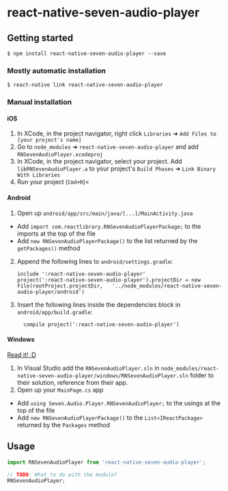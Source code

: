 
# react-native-seven-audio-player

## Getting started

`$ npm install react-native-seven-audio-player --save`

### Mostly automatic installation

`$ react-native link react-native-seven-audio-player`

### Manual installation


#### iOS

1. In XCode, in the project navigator, right click `Libraries` ➜ `Add Files to [your project's name]`
2. Go to `node_modules` ➜ `react-native-seven-audio-player` and add `RNSevenAudioPlayer.xcodeproj`
3. In XCode, in the project navigator, select your project. Add `libRNSevenAudioPlayer.a` to your project's `Build Phases` ➜ `Link Binary With Libraries`
4. Run your project (`Cmd+R`)<

#### Android

1. Open up `android/app/src/main/java/[...]/MainActivity.java`
  - Add `import com.reactlibrary.RNSevenAudioPlayerPackage;` to the imports at the top of the file
  - Add `new RNSevenAudioPlayerPackage()` to the list returned by the `getPackages()` method
2. Append the following lines to `android/settings.gradle`:
  	```
  	include ':react-native-seven-audio-player'
  	project(':react-native-seven-audio-player').projectDir = new File(rootProject.projectDir, 	'../node_modules/react-native-seven-audio-player/android')
  	```
3. Insert the following lines inside the dependencies block in `android/app/build.gradle`:
  	```
      compile project(':react-native-seven-audio-player')
  	```

#### Windows
[Read it! :D](https://github.com/ReactWindows/react-native)

1. In Visual Studio add the `RNSevenAudioPlayer.sln` in `node_modules/react-native-seven-audio-player/windows/RNSevenAudioPlayer.sln` folder to their solution, reference from their app.
2. Open up your `MainPage.cs` app
  - Add `using Seven.Audio.Player.RNSevenAudioPlayer;` to the usings at the top of the file
  - Add `new RNSevenAudioPlayerPackage()` to the `List<IReactPackage>` returned by the `Packages` method


## Usage
```javascript
import RNSevenAudioPlayer from 'react-native-seven-audio-player';

// TODO: What to do with the module?
RNSevenAudioPlayer;
```
  